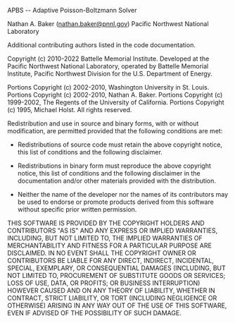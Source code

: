APBS -- Adaptive Poisson-Boltzmann Solver

  Nathan A. Baker (nathan.baker@pnnl.gov)
  Pacific Northwest National Laboratory

  Additional contributing authors listed in the code documentation.

Copyright (c) 2010-2022 Battelle Memorial Institute.
Developed at the Pacific Northwest National Laboratory, operated by Battelle Memorial Institute, Pacific Northwest Division for the U.S. Department of Energy.

Portions Copyright (c) 2002-2010, Washington University in St. Louis.
Portions Copyright (c) 2002-2010, Nathan A. Baker.
Portions Copyright (c) 1999-2002, The Regents of the University of California.
Portions Copyright (c) 1995, Michael Holst.
All rights reserved.

Redistribution and use in source and binary forms, with or without
modification, are permitted provided that the following conditions are met:

* Redistributions of source code must retain the above copyright notice, this
  list of conditions and the following disclaimer.

* Redistributions in binary form must reproduce the above copyright notice,
  this list of conditions and the following disclaimer in the documentation
  and/or other materials provided with the distribution.

* Neither the name of the developer nor the names of its contributors may be
  used to endorse or promote products derived from this software without
  specific prior written permission.

THIS SOFTWARE IS PROVIDED BY THE COPYRIGHT HOLDERS AND CONTRIBUTORS "AS IS" AND ANY EXPRESS OR IMPLIED WARRANTIES, INCLUDING, BUT NOT LIMITED TO, THE IMPLIED WARRANTIES OF MERCHANTABILITY AND FITNESS FOR A PARTICULAR PURPOSE ARE DISCLAIMED. IN NO EVENT SHALL THE COPYRIGHT OWNER OR CONTRIBUTORS BE LIABLE FOR ANY DIRECT, INDIRECT, INCIDENTAL, SPECIAL, EXEMPLARY, OR CONSEQUENTIAL DAMAGES (INCLUDING, BUT NOT LIMITED TO, PROCUREMENT OF SUBSTITUTE GOODS OR SERVICES; LOSS OF USE, DATA, OR PROFITS; OR BUSINESS INTERRUPTION) HOWEVER CAUSED AND ON ANY THEORY OF LIABILITY, WHETHER IN CONTRACT, STRICT LIABILITY, OR TORT (INCLUDING NEGLIGENCE OR OTHERWISE) ARISING IN ANY WAY OUT OF THE USE OF THIS SOFTWARE, EVEN IF ADVISED OF THE POSSIBILITY OF SUCH DAMAGE.